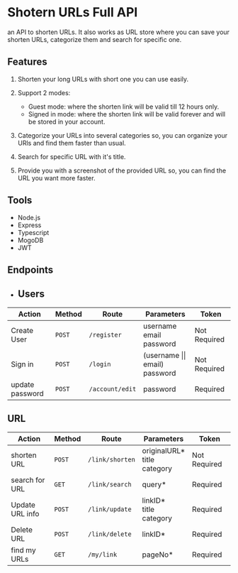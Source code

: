 # Shotern URLs Full API
an API to shorten URLs. It also works as URL store where you can save your shorten URLs, categorize them and search for specific one.

## Features
1) Shorten your long URLs with short one you can use easily.
2) Support 2 modes: 
    - Guest mode: where the shorten link will be valid till 12 hours only.
    - Signed in mode: where the shorten link will be valid forever and will be stored in your account.

3) Categorize your URLs into several categories so, you can organize your URls and find them faster than usual.
4) Search for specific URL with it's title.
5) Provide you with a screenshot of the provided URL so, you can find the URL you want more faster.

## Tools
- Node.js
- Express
- Typescript
- MogoDB
- JWT

## Endpoints
- ## Users

| Action | Method | Route | Parameters | Token|
| ------------- | ------------- | -------------| ------------- | ------ |
| Create User  | `POST`  | `/register` | username <br> email <br> password   | Not Required |
| Sign in  | `POST`  | `/login` | (username \|\| email) <br> password | Not Required |
| update password | `POST`  | `/account/edit` | password | Required |

## URL

| Action | Method | Route | Parameters | Token|
| ------------- | ------------- | -------------| ------------- | ------ |
| shorten URL  | `POST`  | `/link/shorten` | originalURL* <br> title <br>  category   | Not Required |
| search for URL  | `GET`  | `/link/search` | query* | Required |
| Update URL info  | `POST`  | `/link/update` | linkID* <br> title <br> category | Required |
| Delete URL | `POST`  | `/link/delete` | linkID* | Required |
| find my URLs | `GET`  | `/my/link` | pageNo* | Required |
